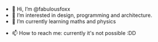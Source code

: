 - 👋 Hi, I’m @fabulousfoxx
- 👀 I’m interested in design, programming and architecture.
- 🌱 I’m currently learning maths and physics
<!-- - 💞️ I’m looking to collaborate on ... -->
- 📫 How to reach me: currently it's not possible :DD

<!---
fabulousfoxx/fabulousfoxx is a ✨ special ✨ repository because its `README.md` (this file) appears on your GitHub profile.
You can click the Preview link to take a look at your changes.
--->
